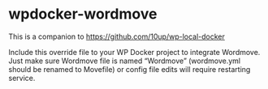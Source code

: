 # wpdocker-wordmove

This is a companion to https://github.com/10up/wp-local-docker

Include this override file to your WP Docker project to integrate Wordmove.  Just make sure Wordmove file is named “Wordmove” (wordmove.yml should be renamed to Movefile) or config file edits will require restarting service.
